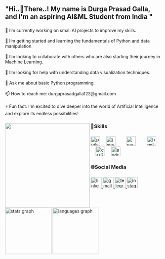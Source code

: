 <h2 align="left">"Hi..👋There..! My name is Durga Prasad Galla, and I'm an aspiring AI&ML Student from India "</h2>

###

<p align="left">🔭 I’m currently working on small AI projects to improve my skills.<br><br>🌱 I’m getting started and learning the fundamentals of Python and data manipulation.<br><br>👯 I’m looking to collaborate with others who are also starting their journey in Machine Learning.<br><br>🤝 I’m looking for help with understanding data visualization techniques.<br><br>💬 Ask me about basic Python programming.<br><br>📫 How to reach me: durgaprasadgalla123@gmail.com<br><br>⚡ Fun fact: I'm excited to dive deeper into the world of Artificial Intelligence and explore its endless possibilities!</p>

###

<img align="left" height="274" src="https://avatars.githubusercontent.com/u/100194719?v=4"  />

###

<h3 align="left">🥷Skills</h3>

###

<div align="left">
  <img src="https://cdn.jsdelivr.net/gh/devicons/devicon/icons/python/python-original.svg" height="30" alt="python logo"  />
  <img width="12" />
  <img src="https://cdn.jsdelivr.net/gh/devicons/devicon/icons/java/java-original.svg" height="30" alt="java logo"  />
  <img width="12" />
<!--   <img src="https://cdn.jsdelivr.net/gh/devicons/devicon/icons/matlab/matlab-original.svg" height="30" alt="matlab logo"  /> -->
  <img width="12" />
  <img src="https://cdn.jsdelivr.net/gh/devicons/devicon/icons/mysql/mysql-original.svg" height="30" alt="mysql logo"  />
  <img width="12" />
<!--   <img src="https://cdn.simpleicons.org/r/276DC3" height="30" alt="r logo"  /> -->
  <img width="12" />
  <img src="https://cdn.jsdelivr.net/gh/devicons/devicon/icons/html5/html5-plain-wordmark.svg" height="30" alt="html5 logo"  />
  <img width="12" />
  <img src="https://cdn.jsdelivr.net/gh/devicons/devicon/icons/css3/css3-plain-wordmark.svg" height="30" alt="css3 logo"  />
  
  <img width="12" />
  <img src="https://cdn.jsdelivr.net/gh/devicons/devicon/icons/androidstudio/androidstudio-original.svg" height="30" alt="androidstudio logo"  />
  <img width="12" />
<!--   <img src="https://img.shields.io/badge/Firebase-FFCA28?logo=firebase&logoColor=black&style=for-the-badge" height="30" alt="firebase logo"  /> -->
</div>

###

<h3 align="left">🌐Social Media</h3>

###

<div align="left">
  <a href="[https://www.linkedin.com/in/idurgaprasadgalla/]" target="_blank">
    <img src="https://img.shields.io/static/v1?message=LinkedIn&logo=linkedin&label=&color=0077B5&logoColor=white&labelColor=&style=for-the-badge" height="35" alt="linkedin logo"  />
  </a>
  <a href="durgaprasadgalla123@gmail.com" target="_blank">
    <img src="https://img.shields.io/static/v1?message=Gmail&logo=gmail&label=&color=D14836&logoColor=white&labelColor=&style=for-the-badge" height="35" alt="gmail logo"  />
  </a>
  <a href="Durga prasad G" target="_blank">
    <img src="https://img.shields.io/static/v1?message=Telegram&logo=telegram&label=&color=2CA5E0&logoColor=white&labelColor=&style=for-the-badge" height="35" alt="telegram logo"  />
  </a>
  <a href="https://www.instagram.com//?next=%2F" target="_blank">
    <img src="https://img.shields.io/static/v1?message=Instagram&logo=instagram&label=&color=E4405F&logoColor=white&labelColor=&style=for-the-badge" height="35" alt="instagram logo"  />
  </a>
 
</div>

###

<br clear="both">

<div align="left">
  <img src="https://github-readme-stats.vercel.app/api?username=durgaprasadgalla&hide_title=false&hide_rank=false&show_icons=true&include_all_commits=true&count_private=true&disable_animations=false&theme=rose_pine&locale=en&hide_border=false" height="150" alt="stats graph"  />
  <img src="https://github-readme-stats.vercel.app/api/top-langs?username=durgaprasadgalla&locale=en&hide_title=false&layout=compact&card_width=320&langs_count=5&theme=dracula&hide_border=false" height="150" alt="languages graph"  />
</div>

###
